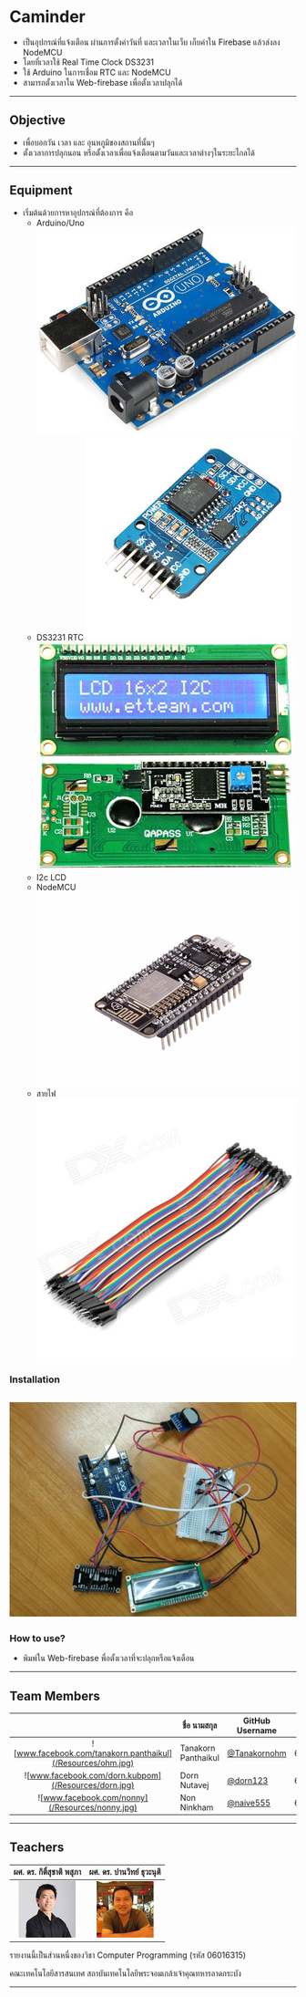 # Caminder
  - เป็นอุปกรณ์ที่แจ้งเตือน ผ่านการตั้งค่าวันที่ และเวลาในเว็บ เก็บค่าใน Firebase แล้วส่งลง NodeMCU
  - โดยที่เวลาใช้ Real Time Clock DS3231
  - ใช้ Arduino ในการเชื่อม RTC และ NodeMCU
  - สามารถตั้งเวลาใน Web-firebase เพื่อตั้งเวลาปลุกได้
---
## Objective
  - เพื่อบอกวัน เวลา และ อุนหภูมิของสถานที่นั้นๆ
  - ตั้งเวลาการปลุกนอน หรือตั้งเวลาเพื่อแจ้งเตือนตามวันและเวลาต่างๆในระยะไกลได้
---
## Equipment
  - เริ่มต้นด้วยการหาอุปกรณ์ที่ต้องการ คือ
     - Arduino/Uno
     ![](/Resources/Arduino_1.jpg)
     - DS3231 RTC
     ![](/Resources/ds3231.jpg)
     ![](/Resources/i2c_lcd.jpg)
     - I2c LCD
     - NodeMCU
     ![](/Resources/NodeMCU.jpg)
     - สายไฟ
     ![](/Resources/wire.jpg)
### Installation
  ![](/Resources/installing.jpg)
---
### How to use?
  - พิมพ์ใน Web-firebase พื่อตั้งเวลาที่จะปลุกหรือแจ้งเตือน
---
## Team Members
|  |ชื่อ นามสกุล|GitHub Username|รหัสนักศึกษา|
|:-:|---------|---------------|---------|
|![www.facebook.com/tanakorn.panthaikul](/Resources/ohm.jpg)|Tanakorn Panthaikul|[@Tanakornohm](https://github.com/tanakornohm)|60070017|
|![www.facebook.com/dorn.kubpom](/Resources/dorn.jpg)|Dorn Nutavej|[@dorn123](https://github.com/dorn123)|60070026|
|![www.facebook.com/nonny](/Resources/nonny.jpg)|Non Ninkham|[@naive555](https://github.com/naive555)|60070036|

---
## Teachers
|ผศ. ดร. กิติ์สุชาติ พสุภา|ผศ. ดร. ปานวิทย์ ธุวะนุติ|
|:-:|:-:|
|![](/Resources/T.Oong.png)|![](/Resources/T.Panwit.png)|

รายงานนี้เป็นส่วนหนึ่งของวิชา Computer Programming (รหัส 06016315)

คณะเทคโนโลยีสารสนเทศ สถาบันเทคโนโลยีพระจอมเกล้าเจ้าคุณทหารลาดกระบัง

---

